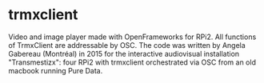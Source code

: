 # trmxclient
Video and image player made with OpenFrameworks for RPi2. All functions of TrmxClient are addressable by OSC. The code was written by Angela Gabereau (Montréal) in 2015 for the interactive audiovisual installation "Transmestizx": four RPi2 with trmxclient orchestrated via OSC from an old macbook running Pure Data.
